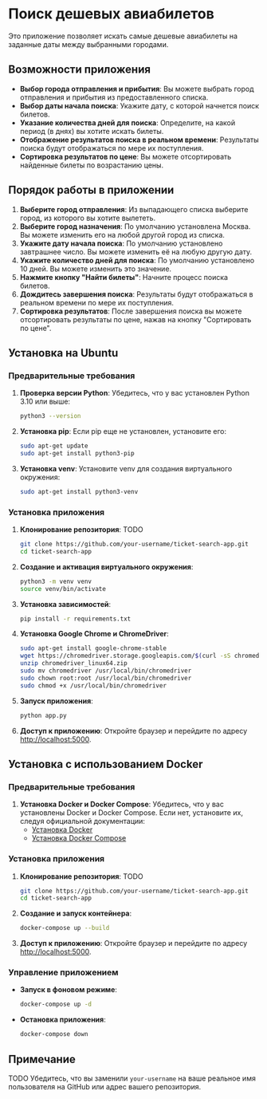 # Поиск дешевых авиабилетов

Это приложение позволяет искать самые дешевые авиабилеты на заданные даты между выбранными городами.

## Возможности приложения

- **Выбор города отправления и прибытия**: Вы можете выбрать город отправления и прибытия из предоставленного списка.
- **Выбор даты начала поиска**: Укажите дату, с которой начнется поиск билетов.
- **Указание количества дней для поиска**: Определите, на какой период (в днях) вы хотите искать билеты.
- **Отображение результатов поиска в реальном времени**: Результаты поиска будут отображаться по мере их поступления.
- **Сортировка результатов по цене**: Вы можете отсортировать найденные билеты по возрастанию цены.

## Порядок работы в приложении

1. **Выберите город отправления**: Из выпадающего списка выберите город, из которого вы хотите вылететь.
2. **Выберите город назначения**: По умолчанию установлена Москва. Вы можете изменить его на любой другой город из списка.
3. **Укажите дату начала поиска**: По умолчанию установлено завтрашнее число. Вы можете изменить её на любую другую дату.
4. **Укажите количество дней для поиска**: По умолчанию установлено 10 дней. Вы можете изменить это значение.
5. **Нажмите кнопку "Найти билеты"**: Начните процесс поиска билетов.
6. **Дождитесь завершения поиска**: Результаты будут отображаться в реальном времени по мере их поступления.
7. **Сортировка результатов**: После завершения поиска вы можете отсортировать результаты по цене, нажав на кнопку "Сортировать по цене".

## Установка на Ubuntu

### Предварительные требования

1. **Проверка версии Python**: Убедитесь, что у вас установлен Python 3.10 или выше:

   ```bash
   python3 --version
   ```

2. **Установка pip**: Если pip еще не установлен, установите его:

   ```bash
   sudo apt-get update
   sudo apt-get install python3-pip
   ```

3. **Установка venv**: Установите venv для создания виртуального окружения:

   ```bash
   sudo apt-get install python3-venv
   ```

### Установка приложения

1. **Клонирование репозитория**:
TODO
   ```bash
   git clone https://github.com/your-username/ticket-search-app.git
   cd ticket-search-app
   ```

2. **Создание и активация виртуального окружения**:

   ```bash
   python3 -m venv venv
   source venv/bin/activate
   ```

3. **Установка зависимостей**:

   ```bash
   pip install -r requirements.txt
   ```

4. **Установка Google Chrome и ChromeDriver**:

   ```bash
   sudo apt-get install google-chrome-stable
   wget https://chromedriver.storage.googleapis.com/$(curl -sS chromedriver.storage.googleapis.com/LATEST_RELEASE)/chromedriver_linux64.zip
   unzip chromedriver_linux64.zip
   sudo mv chromedriver /usr/local/bin/chromedriver
   sudo chown root:root /usr/local/bin/chromedriver
   sudo chmod +x /usr/local/bin/chromedriver
   ```

5. **Запуск приложения**:

   ```bash
   python app.py
   ```

6. **Доступ к приложению**: Откройте браузер и перейдите по адресу [http://localhost:5000](http://localhost:5000).

## Установка с использованием Docker

### Предварительные требования

1. **Установка Docker и Docker Compose**: Убедитесь, что у вас установлены Docker и Docker Compose. Если нет, установите их, следуя официальной документации:
   - [Установка Docker](https://docs.docker.com/get-docker/)
   - [Установка Docker Compose](https://docs.docker.com/compose/install/)

### Установка приложения

1. **Клонирование репозитория**:
TODO
   ```bash
   git clone https://github.com/your-username/ticket-search-app.git
   cd ticket-search-app
   ```

2. **Создание и запуск контейнера**:

   ```bash
   docker-compose up --build
   ```

3. **Доступ к приложению**: Откройте браузер и перейдите по адресу [http://localhost:5000](http://localhost:5000).

### Управление приложением

- **Запуск в фоновом режиме**:

  ```bash
  docker-compose up -d
  ```

- **Остановка приложения**:

  ```bash
  docker-compose down
  ```

## Примечание
TODO
Убедитесь, что вы заменили `your-username` на ваше реальное имя пользователя на GitHub или адрес вашего репозитория.